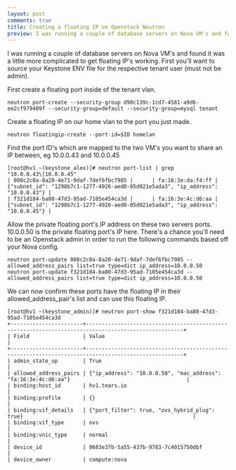 ```yaml
---
layout: post
comments: true
title: Creating a floating IP on Openstack Neutron
preview: I was running a couple of database servers on Nova VM's and found it was a little more complicated to get floating IP's working.  This guide will walk you through the creation of a floating IP.
---
```


I was running a couple of database servers on Nova VM's and found it was a little more complicated to get floating IP's working.  First you'll want to source your Keystone ENV file for the respective tenant user (must not be admin).

First create a floating port inside of the tenant vlan.

```
neutron port-create --security-group d90c139c-1cd7-4581-a9d6-ee2cf979409f --security-group=default --security-group=mysql tenant
```

Create a floating IP on our home vlan to the port you just made.

```
neutron floatingip-create --port-id=$ID homelan
```

Find the port ID's which are mapped to the two VM's you want to share an IP between, eg 10.0.0.43 and 10.0.0.45

```
[root@hv1 ~(keystone_alex)]# neutron port-list | grep "10.0.0.43\|10.0.0.45"
| 008c2c0a-8a20-4e71-9daf-7def6fbc7985 |      | fa:16:3e:da:f4:ff | {"subnet_id": "1298b7c1-1277-4926-aed0-05d021e5ada3", "ip_address": "10.0.0.43"} |
| f321d184-ba80-47d3-95ad-7105e454ca3d |      | fa:16:3e:4c:d6:aa | {"subnet_id": "1298b7c1-1277-4926-aed0-05d021e5ada3", "ip_address": "10.0.0.45"} |
```

Allow the private floating port's IP address on these two servers ports.  10.0.0.50 is the private floating port's IP here.  There's a chance you'll need to be an Openstack admin in order to run the following commands based off your Nova config.

```
neutron port-update 008c2c0a-8a20-4e71-9daf-7def6fbc7985 --allowed_address_pairs list=true type=dict ip_address=10.0.0.50
neutron port-update f321d184-ba80-47d3-95ad-7105e454ca3d --allowed_address_pairs list=true type=dict ip_address=10.0.0.50
```

We can now confirm these ports have the floating IP in their allowed_address_pair's list and can use this floating IP.

```
[root@hv1 ~(keystone_admin)]# neutron port-show f321d184-ba80-47d3-95ad-7105e454ca3d
+-----------------------+-----------------------------------------------------------------------------------------------------+
| Field                 | Value                                                                                               |
+-----------------------+-----------------------------------------------------------------------------------------------------+
| admin_state_up        | True                                                                                                |
| allowed_address_pairs | {"ip_address": "10.0.0.50", "mac_address": "fa:16:3e:4c:d6:aa"}                                     |
| binding:host_id       | hv1.tears.io                                                                                        |
| binding:profile       | {}                                                                                                  |
| binding:vif_details   | {"port_filter": true, "ovs_hybrid_plug": true}                                                      |
| binding:vif_type      | ovs                                                                                                 |
| binding:vnic_type     | normal                                                                                              |
| device_id             | 0683e37b-5a55-437b-9783-7c4015750dbf                                                                |
| device_owner          | compute:nova
```

